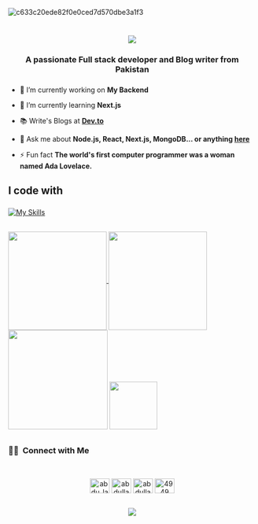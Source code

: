 ![c633c20ede82f0e0ced7d570dbe3a1f3](https://user-images.githubusercontent.com/70382532/138322189-2db8df52-9dcb-40a0-88a8-c365466bd33d.gif)

<h1 align="center">
    <img src="https://readme-typing-svg.herokuapp.com/?font=Righteous&size=35&center=true&vCenter=true&width=500&height=70&duration=4000&lines=Hi+There!+👋;+I'm+Abdullah!;" />
</h1>

<h3 align="center">A passionate Full stack developer and Blog writer from Pakistan</h3>

###

- 🔭 I’m currently working on **My Backend**

- 🌱 I’m currently learning **Next.js**

- 📚 Write's Blogs at **[Dev.to](https://dev.to/abdullah-dev0)**

- 💬 Ask me about **Node.js, React, Next.js, MongoDB... or anything [here](https://github.com/Abdullah-dev0/Abdullah-dev0/issues)**

- ⚡ Fun fact **The world's first computer programmer was a woman named Ada Lovelace.**

<h2 align="left">I code with</h2>

###

[![My Skills](https://skillicons.dev/icons?i=ts,js,react,nextjs,nodejs,express,postgres,mongodb,prisma,git,tailwind,docker,figma,kubernetes,aws,redis,linux,ubuntu)](https://skillicons.dev)

<br/>

<div align="left">
    <a href="#">
  <img height=200 align="center" src="https://my-stats-43gk.vercel.app/api?username=abdullah-dev0&show_icons=true&theme=radical&hide=contribs,issues&show=discussions_answered&rank_icon=github&include_all_commits=true&card_width=150" />
</a>
<a href="#">
  <img height=200 align="center" src="https://my-stats-43gk.vercel.app/api/top-langs/?username=abdullah-dev0&hide=html,scss,css&langs_count=8&layout=compact&theme=radical&card_width=150" />
</a>

<img align="" height=202 src="https://github-readme-streak-stats.herokuapp.com/?user=abdullah-dev0&theme=radical"/>
<img align="" height=97 src="https://github-profile-trophy.vercel.app/?username=abdullah-dev0&theme=radical&no-frame=true&title=Stars,Followers,Commits&column=-1"/>
</div>

##

<h3 align=""> 🤝🏻 &nbsp;Connect with Me </h3>
<br/>
<p align="center">
<a href="https://twitter.com/abdu_lah14" target="blank"><img align="center" src="https://raw.githubusercontent.com/rahuldkjain/github-profile-readme-generator/master/src/images/icons/Social/twitter.svg" alt="abdu_lah14" height="30" width="40" /></a>
<a href="https://linkedin.com/in/abdullah14200" target="blank"><img align="center" src="https://raw.githubusercontent.com/rahuldkjain/github-profile-readme-generator/master/src/images/icons/Social/linked-in-alt.svg" alt="abdullah14200" height="30" width="40" /></a>
<a href="https://www.leetcode.com/abdullah-142" target="blank"><img align="center" src="https://raw.githubusercontent.com/rahuldkjain/github-profile-readme-generator/master/src/images/icons/Social/leet-code.svg" alt="abdullah-142" height="30" width="40" /></a>
<a href="https://discord.gg/1023918110304124990" target="blank"><img align="center" src="https://raw.githubusercontent.com/rahuldkjain/github-profile-readme-generator/master/src/images/icons/Social/discord.svg" alt="4949" height="30" width="40" /></a>
</p>

##

<h3 align="center">
    <img src="https://readme-typing-svg.herokuapp.com/?font=Righteous&size=25&center=true&vCenter=true&width=500&height=70&duration=4000&lines=Thanks+for+visiting!+✌️;+Shoot+me+a+message+on+Linkedin!;I'm+always+down+to+collab+:)">
</h3>
